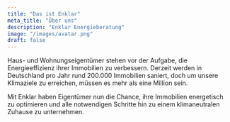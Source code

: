 ```yaml
---
title: "Das ist Enklar"
meta_title: "Über uns"
description: "Enklar Energieberatung"
image: "/images/avatar.png"
draft: false
---
```


Haus- und Wohnungseigentümer stehen vor der Aufgabe, die Energieeffizienz ihrer Immobilien zu verbessern. Derzeit werden in Deutschland pro Jahr rund 200.000 Immobilien saniert, doch um unsere Klimaziele zu erreichen, müssen es mehr als eine Million sein.

Mit Enklar haben Eigentümer nun die Chance, ihre Immobilien energetisch zu optimieren und alle notwendigen Schritte hin zu einem klimaneutralen Zuhause zu unternehmen.

